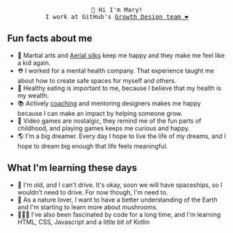 <p align="center">
    <samp>
👋 Hi I'm Mary!
  <br> 
I work at GitHub's <a href="https://github.com/github/brand-marketing-design/">Growth Design team ❤️</a>
  </samp>

## Fun facts about me 
- 🥊 Martial arts and [Aerial silks](https://www.instagram.com/p/CiGvr-Lpzog/) keep me happy and they make me feel like a kid again. 
- ⛑ I worked for a mental health company. That experience taught me about how to create safe spaces for myself and others.  
- 🥝 Healthy eating is important to me, because I believe that my health is my wealth. 
- 📚 Actively [coaching](https://medium.com/@Maryhehehe/the-impact-of-coaching-cafa3104d40c) and mentoring designers makes me happy because I can make an impact by helping someone grow. 
- 👾 Video games are nostalgic, they remind me of the fun parts of childhood, and playing games keeps me curious and happy. 
- 🌎 I'm a big dreamer. Every day I hope to live the life of my dreams, and I hope to dream big enough that life feels meaningful. 

## What I'm learning these days
- 🚙 I'm old, and I can't drive. It's okay, soon we will have spaceships, so I wouldn't need to drive. For now though, I'm need to. 
- 🍄 As a nature lover, I want to have a better understanding of the Earth and I'm starting to learn more about mushrooms.
- 👩🏻‍💻 I've also been fascinated by code for a long time, and I'm learning HTML, CSS, Javascript and a little bit of Kotlin

</p>
